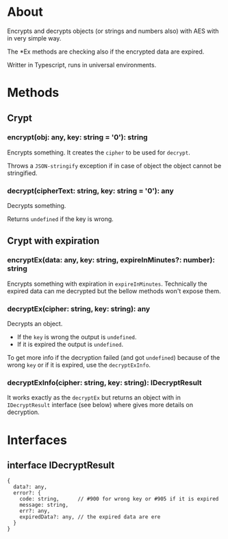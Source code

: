 # About

Encrypts and decrypts objects (or strings and numbers also) with AES with in very simple way.

The *Ex methods are checking also if the encrypted data are expired.

Writter in Typescript, runs in universal environments.

# Methods

## Crypt

### encrypt(obj: any, key: string = '0'): string

Encrypts something. It creates the `cipher` to be used for `decrypt`.

Throws a `JSON-stringify` exception if in case of object the object cannot be stringified.

### decrypt(cipherText: string, key: string = '0'): any

Decrypts something. 

Returns `undefined` if the key is wrong.

## Crypt with expiration

### encryptEx(data: any, key: string, expireInMinutes?: number): string

Encrypts something with expiration in `expireInMinutes`. 
Technically the expired data can me decrypted but the bellow methods won't expose them. 

### decryptEx(cipher: string, key: string): any

Decrypts an object. 

- If the `key` is wrong the output is `undefined`.
- If it is expired the output is `undefined`.

To get more info if the decryption failed (and got `undefined`) because of the wrong `key` or if it is expired, use the `decryptExInfo`.

### decryptExInfo(cipher: string, key: string): IDecryptResult

It works exactly as the `decryptEx` but returns an object with in `IDecryptResult` interface (see below) where gives more details on decryption.

# Interfaces

## interface IDecryptResult 
```
{
  data?: any,
  error?: {
    code: string,      // #900 for wrong key or #905 if it is expired
    message: string,
    err?: any,
    expiredData?: any, // the expired data are ere
  }
}
```
